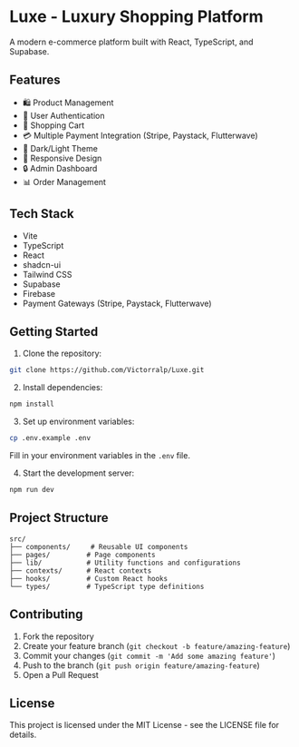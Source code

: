# Luxe - Luxury Shopping Platform

A modern e-commerce platform built with React, TypeScript, and Supabase.

## Features

- 🛍️ Product Management
- 👤 User Authentication
- 🛒 Shopping Cart
- 💳 Multiple Payment Integration (Stripe, Paystack, Flutterwave)
- 🌙 Dark/Light Theme
- 📱 Responsive Design
- 🔒 Admin Dashboard
- 📊 Order Management

## Tech Stack

- Vite
- TypeScript
- React
- shadcn-ui
- Tailwind CSS
- Supabase
- Firebase
- Payment Gateways (Stripe, Paystack, Flutterwave)

## Getting Started

1. Clone the repository:
```bash
git clone https://github.com/Victorralp/Luxe.git
```

2. Install dependencies:
```bash
npm install
```

3. Set up environment variables:
```bash
cp .env.example .env
```
Fill in your environment variables in the `.env` file.

4. Start the development server:
```bash
npm run dev
```

## Project Structure

```
src/
├── components/     # Reusable UI components
├── pages/         # Page components
├── lib/           # Utility functions and configurations
├── contexts/      # React contexts
├── hooks/         # Custom React hooks
└── types/         # TypeScript type definitions
```

## Contributing

1. Fork the repository
2. Create your feature branch (`git checkout -b feature/amazing-feature`)
3. Commit your changes (`git commit -m 'Add some amazing feature'`)
4. Push to the branch (`git push origin feature/amazing-feature`)
5. Open a Pull Request

## License

This project is licensed under the MIT License - see the LICENSE file for details.
